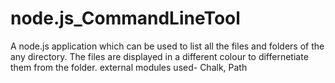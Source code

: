 # node.js_CommandLineTool

A node.js application which can be used to list all the files and folders of the any directory. The files are displayed in a different colour to differnetiate them from the folder.
external modules used- Chalk, Path
